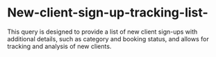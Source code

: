 # New-client-sign-up-tracking-list-
This query is designed to provide a list of new client sign-ups with additional details, such as category and booking status, and allows for tracking and analysis of new clients.
